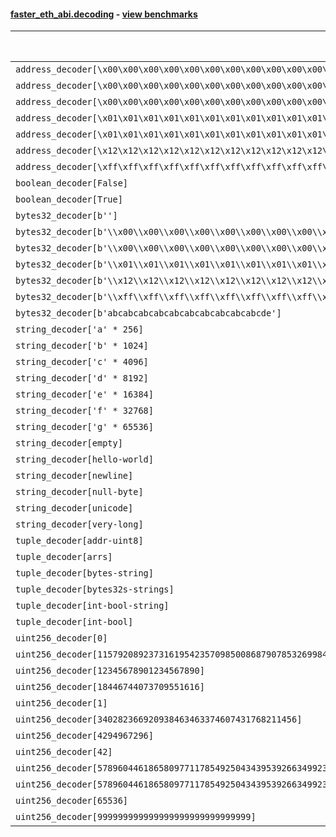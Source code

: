 #### [faster_eth_abi.decoding](https://github.com/BobTheBuidler/faster-eth-abi/blob/master/faster_eth_abi/decoding.py) - [view benchmarks](https://github.com/BobTheBuidler/faster-eth-abi/blob/master/benchmarks/test_decoding_benchmarks.py)

| Function | Reference Mean | Faster Mean | % Change | Speedup (%) | x Faster | Faster |
|----------|---------------|-------------|----------|-------------|----------|--------|
| `address_decoder[\x00\x00\x00\x00\x00\x00\x00\x00\x00\x00\x00\x00\x00\x00\x00\x00\x00\x00\x00\x00]` | 0.0016440698073529188 | 0.0006801615863881726 | 58.63% | 141.72% | 2.42x | ✅ |
| `address_decoder[\x00\x00\x00\x00\x00\x00\x00\x00\x00\x00\x00\x00\x00\x00\x00\x00\x00\x00\x00\x01]` | 0.0016233684372635585 | 0.0006782810543775261 | 58.22% | 139.34% | 2.39x | ✅ |
| `address_decoder[\x00\x00\x00\x00\x00\x00\x00\x00\x00\x00\x00\x00\x00\x00\x00\x00\x00\x00\x00\x02]` | 0.0016334653901539575 | 0.0006750809093583094 | 58.67% | 141.97% | 2.42x | ✅ |
| `address_decoder[\x01\x01\x01\x01\x01\x01\x01\x01\x01\x01\x01\x01\x01\x01\x01\x01\x01\x01\x01\x00]` | 0.0016148294293053202 | 0.0006827568963193771 | 57.72% | 136.52% | 2.37x | ✅ |
| `address_decoder[\x01\x01\x01\x01\x01\x01\x01\x01\x01\x01\x01\x01\x01\x01\x01\x01\x01\x01\x01\x01]` | 0.001639626940039634 | 0.0006724300411866809 | 58.99% | 143.84% | 2.44x | ✅ |
| `address_decoder[\x12\x12\x12\x12\x12\x12\x12\x12\x12\x12\x12\x12\x12\x12\x12\x12\x12\x12\x12\x12]` | 0.0016356993082470705 | 0.0006778205659826729 | 58.56% | 141.32% | 2.41x | ✅ |
| `address_decoder[\xff\xff\xff\xff\xff\xff\xff\xff\xff\xff\xff\xff\xff\xff\xff\xff\xff\xff\xff\xff]` | 0.001635276541596433 | 0.0006841645190711267 | 58.16% | 139.02% | 2.39x | ✅ |
| `boolean_decoder[False]` | 0.0008673734907423144 | 0.00040861638953020664 | 52.89% | 112.27% | 2.12x | ✅ |
| `boolean_decoder[True]` | 0.0008587969427730146 | 0.00041258580027088594 | 51.96% | 108.15% | 2.08x | ✅ |
| `bytes32_decoder[b'']` | 0.0008576629197751851 | 0.00039770934006340706 | 53.63% | 115.65% | 2.16x | ✅ |
| `bytes32_decoder[b'\\x00\\x00\\x00\\x00\\x00\\x00\\x00\\x00\\x00\\x00\\x00\\x00\\x00\\x00\\x00\\x00']` | 0.0008553842228319473 | 0.00039661891931873003 | 53.63% | 115.67% | 2.16x | ✅ |
| `bytes32_decoder[b'\\x00\\x00\\x00\\x00\\x00\\x00\\x00\\x00\\x00\\x00\\x00\\x00\\x00\\x00\\x00\\x00\\x00\\x00\\x00\\x00\\x00\\x00\\x00\\x00\\x00\\x00\\x00\\x00\\x00\\x00\\x00\\x00']` | 0.0008678415225726409 | 0.00039758264498725274 | 54.19% | 118.28% | 2.18x | ✅ |
| `bytes32_decoder[b'\\x01\\x01\\x01\\x01\\x01\\x01\\x01\\x01\\x01\\x01\\x01\\x01\\x01\\x01\\x01\\x01\\x01\\x01\\x01\\x01\\x01\\x01\\x01\\x01\\x01\\x01\\x01\\x01\\x01\\x01\\x01\\x01']` | 0.0008627950195023765 | 0.00039813114974869996 | 53.86% | 116.71% | 2.17x | ✅ |
| `bytes32_decoder[b'\\x12\\x12\\x12\\x12\\x12\\x12\\x12\\x12\\x12\\x12\\x12\\x12\\x12\\x12\\x12\\x12\\x12\\x12\\x12\\x12\\x12\\x12\\x12\\x12\\x12\\x12\\x12\\x12\\x12\\x12\\x12\\x12']` | 0.0008503407083335585 | 0.00039819186147725596 | 53.17% | 113.55% | 2.14x | ✅ |
| `bytes32_decoder[b'\\xff\\xff\\xff\\xff\\xff\\xff\\xff\\xff\\xff\\xff\\xff\\xff\\xff\\xff\\xff\\xff\\xff\\xff\\xff\\xff\\xff\\xff\\xff\\xff\\xff\\xff\\xff\\xff\\xff\\xff\\xff\\xff']` | 0.0008650339446525046 | 0.00039980756690480144 | 53.78% | 116.36% | 2.16x | ✅ |
| `bytes32_decoder[b'abcabcabcabcabcabcabcabcabcabcde']` | 0.0008646612991491128 | 0.0004005289686069352 | 53.68% | 115.88% | 2.16x | ✅ |
| `string_decoder['a' * 256]` | 0.0013779447973176527 | 0.000685969609719897 | 50.22% | 100.88% | 2.01x | ✅ |
| `string_decoder['b' * 1024]` | 0.0014212426063030454 | 0.0007290186499959907 | 48.71% | 94.95% | 1.95x | ✅ |
| `string_decoder['c' * 4096]` | 0.001463750786823407 | 0.0007746677269078573 | 47.08% | 88.95% | 1.89x | ✅ |
| `string_decoder['d' * 8192]` | 0.0015171550707203838 | 0.0008324712797166512 | 45.13% | 82.25% | 1.82x | ✅ |
| `string_decoder['e' * 16384]` | 0.0016248055178542536 | 0.0009448057615670646 | 41.85% | 71.97% | 1.72x | ✅ |
| `string_decoder['f' * 32768]` | 0.001961602929306892 | 0.0012266178734189682 | 37.47% | 59.92% | 1.60x | ✅ |
| `string_decoder['g' * 65536]` | 0.002397546102626716 | 0.002284132512998055 | 4.73% | 4.97% | 1.05x | ✅ |
| `string_decoder[empty]` | 0.0013571215346383362 | 0.0006737333944225038 | 50.36% | 101.43% | 2.01x | ✅ |
| `string_decoder[hello-world]` | 0.0013815287713400749 | 0.0006830334829934511 | 50.56% | 102.26% | 2.02x | ✅ |
| `string_decoder[newline]` | 0.0013721508703482001 | 0.0006822573440516679 | 50.28% | 101.12% | 2.01x | ✅ |
| `string_decoder[null-byte]` | 0.0013833692349420365 | 0.0006702579192863465 | 51.55% | 106.39% | 2.06x | ✅ |
| `string_decoder[unicode]` | 0.0014142705475141805 | 0.0007022572982351878 | 50.34% | 101.39% | 2.01x | ✅ |
| `string_decoder[very-long]` | 0.0029733607412118944 | 0.002156040836140515 | 27.49% | 37.91% | 1.38x | ✅ |
| `tuple_decoder[addr-uint8]` | 0.0021280581167036337 | 0.0009270028513888895 | 56.44% | 129.56% | 2.30x | ✅ |
| `tuple_decoder[arrs]` | 0.0025726631793491074 | 0.001472748807754419 | 42.75% | 74.68% | 1.75x | ✅ |
| `tuple_decoder[bytes-string]` | 0.0017531198549705508 | 0.0009170397442775724 | 47.69% | 91.17% | 1.91x | ✅ |
| `tuple_decoder[bytes32s-strings]` | 0.00360268290226168 | 0.002064763478352448 | 42.69% | 74.48% | 1.74x | ✅ |
| `tuple_decoder[int-bool-string]` | 0.0024032771550361034 | 0.0013412681119142674 | 44.19% | 79.18% | 1.79x | ✅ |
| `tuple_decoder[int-bool]` | 0.001267342735123328 | 0.000660728826778757 | 47.87% | 91.81% | 1.92x | ✅ |
| `uint256_decoder[0]` | 0.0009013225890822655 | 0.00043239705951492543 | 52.03% | 108.45% | 2.08x | ✅ |
| `uint256_decoder[115792089237316195423570985008687907853269984665640564039457584007913129639935]` | 0.0009007110163332105 | 0.00043673044123868657 | 51.51% | 106.24% | 2.06x | ✅ |
| `uint256_decoder[12345678901234567890]` | 0.0009079580285704768 | 0.00043225930657514634 | 52.39% | 110.05% | 2.10x | ✅ |
| `uint256_decoder[18446744073709551616]` | 0.0009101031337965991 | 0.00043412790745845503 | 52.30% | 109.64% | 2.10x | ✅ |
| `uint256_decoder[1]` | 0.0009121233471975055 | 0.0004330899780982182 | 52.52% | 110.61% | 2.11x | ✅ |
| `uint256_decoder[340282366920938463463374607431768211456]` | 0.0009108512434552701 | 0.00043523279827428914 | 52.22% | 109.28% | 2.09x | ✅ |
| `uint256_decoder[4294967296]` | 0.0009097704321924893 | 0.0004412748569381436 | 51.50% | 106.17% | 2.06x | ✅ |
| `uint256_decoder[42]` | 0.0008910877873568167 | 0.000431041266248705 | 51.63% | 106.73% | 2.07x | ✅ |
| `uint256_decoder[57896044618658097711785492504343953926634992332820282019728792003956564819967]` | 0.0009118458065183187 | 0.0004364211924164799 | 52.14% | 108.94% | 2.09x | ✅ |
| `uint256_decoder[57896044618658097711785492504343953926634992332820282019728792003956564819968]` | 0.000922170507045605 | 0.00043627458974384984 | 52.69% | 111.37% | 2.11x | ✅ |
| `uint256_decoder[65536]` | 0.0009015125213627735 | 0.0004369726046761497 | 51.53% | 106.31% | 2.06x | ✅ |
| `uint256_decoder[999999999999999999999999999999]` | 0.0009012231865989107 | 0.00043682959780950363 | 51.53% | 106.31% | 2.06x | ✅ |
